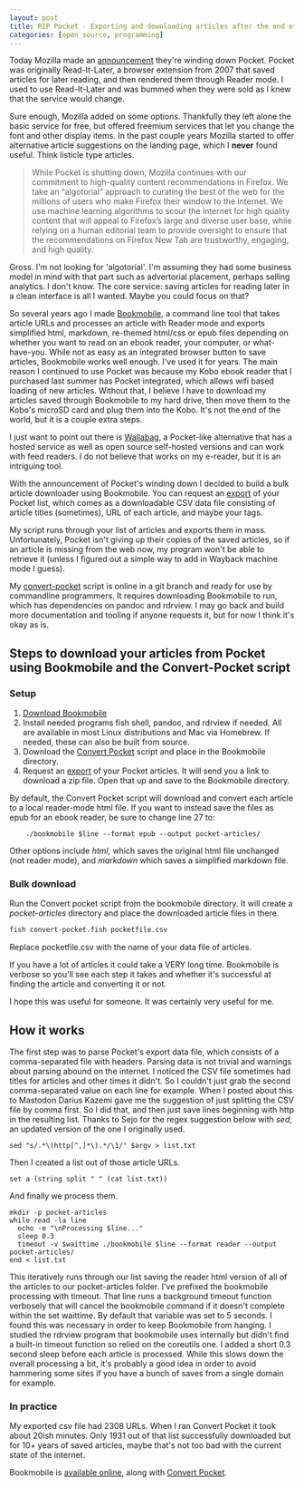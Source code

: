 ```yaml
---
layout: post
title: RIP Pocket - Exporting and downloading articles after the end of Mozilla Pocket 🗞️🎒
categories: [open source, programming]
---
```


Today Mozilla made an [announcement](https://getpocket.com/farewell) they're winding down Pocket. Pocket was originally Read-It-Later, a browser extension from 2007 that saved articles for later reading, and then rendered them through Reader mode. I used to use Read-It-Later and was bummed when they were sold as I knew that the service would change. 

Sure enough, Mozilla added on some options. Thankfully they left alone the basic service for free, but offered freemium services that let you change the font and other display items. In the past couple years Mozilla started to offer alternative article suggestions on the landing page, which I **never** found useful. Think listicle type articles.

> While Pocket is shutting down, Mozilla continues with our commitment to high-quality content recommendations in Firefox. We take an “algotorial” approach to curating the best of the web for the millions of users who make Firefox their window to the internet. We use machine learning algorithms to scour the internet for high quality content that will appeal to Firefox’s large and diverse user base, while relying on a human editorial team to provide oversight to ensure that the recommendations on Firefox New Tab are trustworthy, engaging, and high quality.

Gross. I'm not looking for 'algotorial'. I'm assuming they had some business model in mind with that part such as advertorial placement, perhaps selling analytics. I don't know. The core service: saving articles for reading later in a clean interface is all I wanted. Maybe you could focus on that? 

So several years ago I made [Bookmobile](https://tildegit.org/exquisitecorp/bookmobile), a command line tool that takes article URLs and processes an article with Reader mode and exports simplified html, markdown, re-themed html/css or epub files depending on whether you want to read on an ebook reader, your computer, or what-have-you. While not as easy as an integrated browser button to save articles, Bookmobile works well enough. I've used it for years. The main reason I continued to use Pocket was because my Kobo ebook reader that I purchased last summer has Pocket integrated, which allows wifi based loading of new articles. Without that, I believe I have to download my articles saved through Bookmobile to my hard drive, then move them to the Kobo's microSD card and plug them into the Kobo. It's not the end of the world, but it is a couple extra steps.

I just want to point out there is [Wallabag](https://wallabag.org/), a Pocket-like alternative that has a hosted service as well as open source self-hosted versions and can work with feed readers. I do not believe that works on my e-reader, but it is an intriguing tool.

With the announcement of Pocket's winding down I decided to build a bulk article downloader using Bookmobile. You can request an [export](https://support.mozilla.org/en-US/kb/exporting-your-pocket-list) of your Pocket list, which comes as a downloadable CSV data file consisting of article titles (sometimes), URL of each article, and maybe your tags. 

My script runs through your list of articles and exports them in mass. Unfortunately, Pocket isn't giving up their copies of the saved articles, so if an article is missing from the web now, my program won't be able to retrieve it (unless I figured out a simple way to add in Wayback machine mode I guess). 

My [convert-pocket](https://tildegit.org/exquisitecorp/bookmobile/src/branch/pocket-export/convert-pocket.fish) script is online in a git branch and ready for use by commandline programmers. It requires downloading Bookmobile to run, which has dependencies on pandoc and rdrview. I may go back and build more documentation and tooling if anyone requests it, but for now I think it's okay as is.

## Steps to download your articles from Pocket using Bookmobile and the Convert-Pocket script

### Setup

1. [Download Bookmobile](https://tildegit.org/exquisitecorp/bookmobile/)
2. Install needed programs fish shell, pandoc, and rdrview if needed. All are available in most Linux distributions and Mac via Homebrew. If needed, these can also be built from source.
3. Download the [Convert Pocket](https://tildegit.org/exquisitecorp/bookmobile/src/branch/pocket-export/convert-pocket.fish) script and place in the Bookmobile directory.
4. Request an [export](https://getpocket.com/export) of your Pocket articles. It will send you a link to download a zip file. Open that up and save to the Bookmobile directory.

By default, the Convert Pocket script will download and convert each article to a local reader-mode html file. If you want to instead save the files as epub for an ebook reader, be sure to change line 27 to:

```fish
    ./bookmobile $line --format epub --output pocket-articles/
```

Other options include *html*, which saves the original html file unchanged (not reader mode), and *markdown* which saves a simplified markdown file.

### Bulk download

Run the Convert pocket script from the bookmobile directory. It will create a *pocket-articles* directory and place the downloaded article files in there.

```sh
fish convert-pocket.fish pocketfile.csv
```

Replace pocketfile.csv with the name of your data file of articles.

If you have a lot of articles it could take a VERY long time. Bookmobile is verbose so you'll see each step it takes and whether it's successful at finding the article and converting it or not.

I hope this was useful for someone. It was certainly very useful for me.

## How it works

The first step was to parse Pocket's export data file, which consists of a comma-separated file with headers. Parsing data is not trivial and warnings about parsing abound on the internet. I noticed the CSV file sometimes had titles for articles and other times it didn't. So I couldn't just grab the second comma-separated value on each line for example. When I posted about this to Mastodon Darius Kazemi gave me the suggestion of just splitting the CSV file by comma first. So I did that, and then just save lines beginning with http in the resulting list. Thanks to Sejo for the regex suggestion below with *sed*, an updated version of the one I originally used.

```fish
sed "s/.*\(http[^,]*\).*/\1/" $argv > list.txt
```

Then I created a list out of those article URLs.

```fish
set a (string split " " (cat list.txt))
```

And finally we process them.

```fish
mkdir -p pocket-articles
while read -la line
  echo -e "\nProcessing $line..."
  sleep 0.3
  timeout -v $waittime ./bookmobile $line --format reader --output pocket-articles/
end < list.txt
```

This iteratively runs through our list saving the reader html version of all of the articles to our pocket-articles folder. I've prefixed the bookmobile processing with timeout. That line runs a background timeout function verbosely that will cancel the bookmobile command if it doesn't complete within the set waittime. By default that variable was set to 5 seconds. I found this was necessary in order to keep Bookmobile from hanging. I studied the rdrview program that bookmobile uses internally but didn't find a built-in timeout function so relied on the coreutils one. I added a short 0.3 second sleep before each article is processed. While this slows down the overall processing a bit, it's probably a good idea in order to avoid hammering some sites if you have a bunch of saves from a single domain for example. 

### In practice

My exported csv file had 2308 URLs. When I ran Convert Pocket it took about 20ish minutes. Only 1931 out of that list successfully downloaded but for 10+ years of saved articles, maybe that's not too bad with the current state of the internet.

Bookmobile is [available online](https://tildegit.org/exquisitecorp/bookmobile), along with [Convert Pocket](https://tildegit.org/exquisitecorp/bookmobile/src/branch/pocket-export/convert-pocket.fish).
